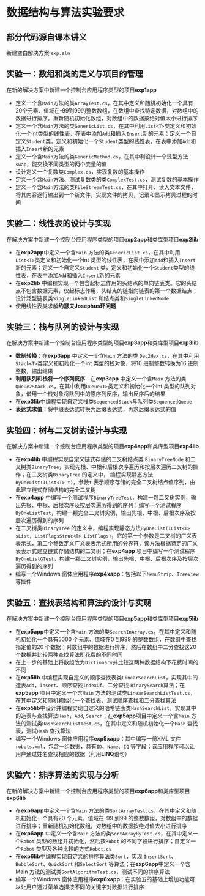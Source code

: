 # 数据结构与算法实验要求
部分代码源自课本讲义
---
新建空白解决方案 `exp.sln`  
## 实验一：数组和类的定义与项目的管理
在新的解决方案中新建一个控制台应用程序类型的项目**exp1app**  
* 定义一个含`Main`方法的类`ArrayTest.cs`，在其中定义和随机初始化一个具有20个元素、值域在-99到99的整数数组，在数组中查找特定数据，对数组中的数据进行排序。重新随机初始化数组，对数组中的数据按绝对值大小进行排序
* 定义一个含`Main`方法的类`GenericList.cs`，在其中利用`List<T>`类定义和初始化一个int类型的线性表，在表中添加`Add`和插入`Insert`新的元素；定义一个自定义`Student`类，定义和初始化一个`Student`类型的线性表，在表中添加`Add`和插入`Insert`新的元素
* 定义一个含`Main`方法的类`GenericMethod.cs`，在其中利设计一个泛型方法`swap`，能交换不同类型的两个变量的值
* 设计定义一个复数类`Complex.cs`，实现复数的基本操作
* 定义一个含`Main`方法、测试复数类的类`ComplexTest.cs`，测试复数的基本操作
* 定义一个含`Main`方法的类`FileStreamTest.cs`，在其中打开、读入文本文件，将其内容逐行输出到一个新文件，实现文件的拷贝，记录和显示拷贝过程的时间
## 实验二：线性表的设计与实现
在解决方案中新建一个控制台应用程序类型的项目**exp2app**和类库型项目**exp2lib**  
* 在**exp2app**中定义一个含`Main` 方法的类`GenericList.cs`，在其中利用`List<T>`类定义和初始化一个int 类型的线性表，在表中添加`Add`和插入`Insert`新的元素；定义一个自定义`Student` 类，定义和初始化一个`Student`类型的线性表，在表中添加`Add`和插入`Insert`新的元素
* 在**exp2lib** 中编程实现一个包含起标志作用的头结点的单向链表类。它的头结点不包含数据元素，仅起标志作用，头结点的链指向链表的第一个数据结点；设计泛型链表类`SingleLinkedList` 和结点类和`SingleLinkedNode`
* 使用线性表类求解**约瑟夫Josephus环问题**
## 实验三：栈与队列的设计与实现
在解决方案中新建一个控制台应用程序类型的项目**exp3app**和类库型项目**exp3lib**  
* **数制转换**：在**exp3app** 中定义一个含`Main` 方法的类
`Dec2Hex.cs`，在其中利用`Stack<T>`类定义和初始化一个int 类型的栈对象，将10 进制整数转换为16 进制整数，输出结果
* **利用队列和栈将一个序列反序**：在**exp3app** 中定义一个含`Main` 方法的类`Queue2Stack.cs`，在其中利用`Queue<T>`类定义和初始化一个int 类型的队列对象，借用一个栈对象将队列中的原序列反序，输出反序后的结果
* 在**exp3lib**中编程实现自定义栈类`SequencedStack`与队列类`SequencedQueue`
* **表达式求值**：将中缀表达式转换为后缀表达式，再求后缀表达式的值
## 实验四：树与二叉树的设计与实现
在解决方案中新建一个控制台应用程序类型的项目**exp4app**和类库型项目**exp4lib**  
* 在**exp4lib** 中编程实现自定义链式存储的二叉树结点类
`BinaryTreeNode` 和二叉树类`BinaryTree`，实现先根、中根和后根次序遍历和按层次遍历二叉树的操作；在二叉树类`BinaryTree` 的定义中， 编程实现静态方法`ByOneList(IList<T> t)`，参数`t` 表示顺序存储的完全二叉树结点值序列，由此建立链式存储结构的完全二叉树
* 在**exp4app** 中编写一个测试程序`BinaryTreeTest`，构建一颗二叉树实例，输出先根、中根、后根次序及按层次遍历得到的序列；编写一个测试程序`ByOneListTest`，构建一颗完全二叉树实例，输出先根、中根、后根次序及按层次遍历得到的序列
* 在二叉树类`BinaryTree` 的定义中，编程实现静态方法`ByOneList(IList<T> sList, ListFlagsStruc<T> ListFlags)`，它的第一个参数是二叉树的广义表表示式，第二个参数定义广义表表示式所用的分界符，该方法根据特定的广义表表示式建立链式存储结构的二叉树；在**exp4app** 项目中编写一个测试程序`ByOneListGTest`，构建一颗二叉树实例，输出先根、中根、后根次序及按层次遍历得到的序列
* 编写一个Windows 窗体应用程序**exp4xapp**：包括以下`MenuStrip`、`TreeView`等控件
## 实验五：查找表结构和算法的设计与实现
在解决方案中新建一个控制台应用程序类型的项目**exp5app**和类库型项目**exp5lib**  
* 在**exp5app**中定义一个含`Main` 方法的类`SearchInArray.cs`，在其中定义和随机初始化一个具有5000 个元素、值域在0 到999 的整数数组，在数组中查找指定值的20 个数据；对数组中的数据进行排序，然后在数组中二分查找这20 个数据并比较两种查找算法所花费的不同时间
* 在上一步的基础上将数组改为`Dictionary`并比较这两种数据结构下花费时间的不同
* 在**exp5lib** 中编程实现自定义的顺序查找表类`LinearSearchList`，实现其中的造表`Add`，`Insert`、顺序查找`IndexOf`、二分查找 `BinarySearch`算法；在**exp5app** 项目中定义一个含`Main` 方法的测试类`LinearSearchListTest.cs`，在其中定义和随机初始化一个查找表，测试顺序查找和二分查找算法
* 在**exp5lib**中设计并编程实现自定义的哈希链表类`HashSearchList`，实现其中的造表与查找算法`Hash`，`Add`, `Search`；在**exp5app**项目中定义一个含`Main` 方法的测试类`HashSearchListTest.cs`，在其中定义和随机初始化一个`Hash` 查找表，测试`Hash` 查找算法
* 编写一个Windows 窗体应用程序**exp5xapp**：其中编写一份XML 文件`robots.xml`，包含一组数据，具有`ID`、`Name`、`IQ` 等字段；该应用程序可以让用户通过姓名查找相应的数据（利用**LINQ**语句）
## 实验六：排序算法的实现与分析
在新的解决方案中新建一个控制台应用程序类型的项目**exp6app**和类库型项目**exp6lib**  
* 在**exp6app**中定义一个含`Main` 方法的类`SortArrayTest.cs`，在其中定义和随机初始化一个具有20 个元素、值域在-99 到99 的整数数组，对数组中的数据进行排序；重新随机初始化数组，对数组中的数据按绝对值大小进行排序
* 在**exp6app** 中定义一个含`Main` 方法的类`SortArrayByTest.cs`，在其中定义一个`Robot` 类型的数组并初始化，然后按`Robot` 的不同字段进行排序；自定义一个`Robot` 类型及各种比较的方式`Robot.cs`
* 在**exp6lib**中编程实现自定义的排序算法类`Sort`，实现
`InsertSort`、`BubbleSort`、`QuickSort` 和`SelectSort` 等算法；在**exp6app**中定义一个含Main 方法的测试类`SortAlgorithmTest.cs`，测试不同的排序算法
* 编写一个Windows 窗体应用程序**exp6xapp**：在实验五的基础上增加功能可以让用户通过菜单选择按不同的关键字对数据进行排序
